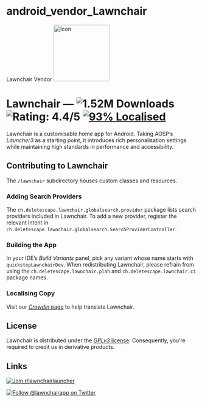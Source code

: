 # android_vendor_Lawnchair
Lawnchair Vendor
<img src="icon.png" alt="Icon" width="148px"/>

# Lawnchair — ![1.52M Downloads](https://img.shields.io/badge/downloads-1.52M-brightgreen) ![Rating: 4.4/5](https://img.shields.io/badge/rating-4.4%2F5-brightgreen) [![93% Localised](https://d322cqt584bo4o.cloudfront.net/lawnchairandroid/localized.svg)](https://translate.lawnchair.app) 

Lawnchair is a customisable home app for Android. Taking AOSP’s *Launcher3* as a starting point, it introduces rich personalisation settings while maintaining high standards in performance and accessibility.

## Contributing to Lawnchair
The `/lawnchair` subdirectory houses custom classes and resources.

### Adding Search Providers
The `ch.deletescape.lawnchair.globalsearch.provider` package lists search providers included in Lawnchair. To add a new provider, register the relevant Intent in `ch.deletescape.lawnchair.globalsearch.SearchProviderController`.

### Building the App
In your IDE’s *Build Variants* panel, pick any variant whose name starts with `quickstepLawnchairDev`. When redistributing Lawnchair, please refrain from using the `ch.deletescape.lawnchair.plah` and `ch.deletescape.lawnchair.ci` package names.

### Localising Copy
Visit our [*Crowdin* page](https://translate.lawnchair.app) to help translate Lawnchair.

## License
Lawnchair is distributed under the [*GPLv3* license](https://www.gnu.org/licenses/gpl-3.0.en.html). Consequently, you’re required to credit us in derivative products.

## Links
[![Join r/lawnchairlauncher](https://img.shields.io/reddit/subreddit-subscribers/lawnchairlauncher?label=Join%20r%2Flawnchairlauncher&style=social)](https://www.reddit.com/r/lawnchairlauncher)


[![Follow @lawnchairapp on Twitter](https://img.shields.io/twitter/follow/lawnchairapp?style=social)](https://twitter.com/intent/follow?screen_name=lawnchairapp)
